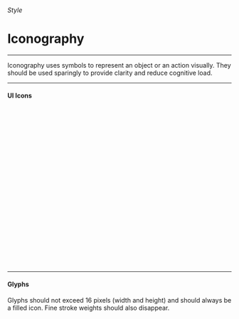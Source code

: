 <h6 class="subtitle is-5 has-text-grey has-text-weight-semibold">Style</h6><h1 class="title is-1">Iconography</h1>
<hr class="is-small">
<p class="subtitle is-5 has-text-weight-semibold">
    <span class="has-text-primary has-text-weight-bold">Iconography</span> uses symbols to represent an object or an action visually. They should be used sparingly to provide clarity and reduce cognitive load.
</p>

<hr>

<h4 class="title is-4 has-text-weight-normal">UI Icons</h4>

<div class="columns is-multiline is-mobile is-size-7 has-text-centered has-text-weight-semibold is-monospace has-text-grey-dark">
        <div class="column is-one-third-mobile is-one-fifth-tablet"><div class="box is-well is-relaxed"><svg class="icon is-medium"><use xlink:href="media/bds-icons.min.svg#biings-care"></use></svg></div>biings-care</div><div class="column is-one-third-mobile is-one-fifth-tablet"><div class="box is-well is-relaxed"><svg class="icon is-medium"><use xlink:href="media/bds-icons.min.svg#biings-claim"></use></svg></div>biings-claim</div><div class="column is-one-third-mobile is-one-fifth-tablet"><div class="box is-well is-relaxed"><svg class="icon is-medium"><use xlink:href="media/bds-icons.min.svg#biings-pilot"></use></svg></div>biings-pilot</div><div class="column is-one-third-mobile is-one-fifth-tablet"><div class="box is-well is-relaxed"><svg class="icon is-medium"><use xlink:href="media/bds-icons.min.svg#biings"></use></svg></div>biings</div><div class="column is-one-third-mobile is-one-fifth-tablet"><div class="box is-well is-relaxed"><svg class="icon is-medium"><use xlink:href="media/bds-icons.min.svg#legal-proof"></use></svg></div>legal-proof</div><div class="column is-one-third-mobile is-one-fifth-tablet"><div class="box is-well is-relaxed"><svg class="icon is-medium"><use xlink:href="media/bds-icons.min.svg#alt"></use></svg></div>alt</div><div class="column is-one-third-mobile is-one-fifth-tablet"><div class="box is-well is-relaxed"><svg class="icon is-medium"><use xlink:href="media/bds-icons.min.svg#arrow-down"></use></svg></div>arrow-down</div><div class="column is-one-third-mobile is-one-fifth-tablet"><div class="box is-well is-relaxed"><svg class="icon is-medium"><use xlink:href="media/bds-icons.min.svg#arrow-left"></use></svg></div>arrow-left</div><div class="column is-one-third-mobile is-one-fifth-tablet"><div class="box is-well is-relaxed"><svg class="icon is-medium"><use xlink:href="media/bds-icons.min.svg#arrow-right"></use></svg></div>arrow-right</div><div class="column is-one-third-mobile is-one-fifth-tablet"><div class="box is-well is-relaxed"><svg class="icon is-medium"><use xlink:href="media/bds-icons.min.svg#arrow-up"></use></svg></div>arrow-up</div><div class="column is-one-third-mobile is-one-fifth-tablet"><div class="box is-well is-relaxed"><svg class="icon is-medium"><use xlink:href="media/bds-icons.min.svg#ban"></use></svg></div>ban</div><div class="column is-one-third-mobile is-one-fifth-tablet"><div class="box is-well is-relaxed"><svg class="icon is-medium"><use xlink:href="media/bds-icons.min.svg#bell"></use></svg></div>bell</div><div class="column is-one-third-mobile is-one-fifth-tablet"><div class="box is-well is-relaxed"><svg class="icon is-medium"><use xlink:href="media/bds-icons.min.svg#calendar"></use></svg></div>calendar</div><div class="column is-one-third-mobile is-one-fifth-tablet"><div class="box is-well is-relaxed"><svg class="icon is-medium"><use xlink:href="media/bds-icons.min.svg#check"></use></svg></div>check</div><div class="column is-one-third-mobile is-one-fifth-tablet"><div class="box is-well is-relaxed"><svg class="icon is-medium"><use xlink:href="media/bds-icons.min.svg#circle-minus"></use></svg></div>circle-minus</div><div class="column is-one-third-mobile is-one-fifth-tablet"><div class="box is-well is-relaxed"><svg class="icon is-medium"><use xlink:href="media/bds-icons.min.svg#circle-plus"></use></svg></div>circle-plus</div><div class="column is-one-third-mobile is-one-fifth-tablet"><div class="box is-well is-relaxed"><svg class="icon is-medium"><use xlink:href="media/bds-icons.min.svg#clipboard"></use></svg></div>clipboard</div><div class="column is-one-third-mobile is-one-fifth-tablet"><div class="box is-well is-relaxed"><svg class="icon is-medium"><use xlink:href="media/bds-icons.min.svg#clock"></use></svg></div>clock</div><div class="column is-one-third-mobile is-one-fifth-tablet"><div class="box is-well is-relaxed"><svg class="icon is-medium"><use xlink:href="media/bds-icons.min.svg#download"></use></svg></div>download</div><div class="column is-one-third-mobile is-one-fifth-tablet"><div class="box is-well is-relaxed"><svg class="icon is-medium"><use xlink:href="media/bds-icons.min.svg#eye"></use></svg></div>eye</div><div class="column is-one-third-mobile is-one-fifth-tablet"><div class="box is-well is-relaxed"><svg class="icon is-medium"><use xlink:href="media/bds-icons.min.svg#file"></use></svg></div>file</div><div class="column is-one-third-mobile is-one-fifth-tablet"><div class="box is-well is-relaxed"><svg class="icon is-medium"><use xlink:href="media/bds-icons.min.svg#globe"></use></svg></div>globe</div><div class="column is-one-third-mobile is-one-fifth-tablet"><div class="box is-well is-relaxed"><svg class="icon is-medium"><use xlink:href="media/bds-icons.min.svg#help-buoy"></use></svg></div>help-buoy</div><div class="column is-one-third-mobile is-one-fifth-tablet"><div class="box is-well is-relaxed"><svg class="icon is-medium"><use xlink:href="media/bds-icons.min.svg#help"></use></svg></div>help</div><div class="column is-one-third-mobile is-one-fifth-tablet"><div class="box is-well is-relaxed"><svg class="icon is-medium"><use xlink:href="media/bds-icons.min.svg#moon"></use></svg></div>moon</div><div class="column is-one-third-mobile is-one-fifth-tablet"><div class="box is-well is-relaxed"><svg class="icon is-medium"><use xlink:href="media/bds-icons.min.svg#search"></use></svg></div>search</div>
</div>

<hr class="is-large">

<h4 class="title is-4 has-text-weight-normal">Glyphs</h4>

Glyphs should not exceed 16 pixels (width and height) and should always be a filled icon. Fine stroke weights should also disappear.